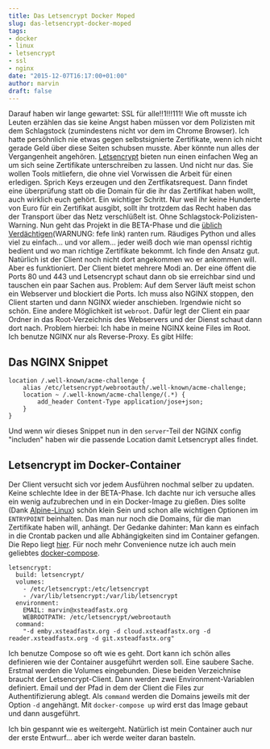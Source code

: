 ```yaml
---
title: Das Letsencrypt Docker Moped
slug: das-letsencrypt-docker-moped
tags:
- docker
- linux
- letsencrypt
- ssl
- nginx
date: "2015-12-07T16:17:00+01:00"
author: marvin
draft: false
---
```

Darauf haben wir lange gewartet: SSL für alle!!1!!!111! Wie oft musste ich Leuten erzählen das sie keine Angst haben müssen vor dem Polizisten mit dem Schlagstock (zumindestens nicht vor dem im Chrome Browser). Ich hatte persöhnlich nie etwas gegen selbstsignierte Zertifikate, wenn ich nicht gerade Geld über diese Seiten schubsen musste. Aber könnte nun alles der Vergangenheit angehören. [Letsencrypt](https://letsencrypt.org) bieten nun einen einfachen Weg an um sich seine Zertifikate unterschreiben zu lassen. Und nicht nur das. Sie wollen Tools mitliefern, die ohne viel Vorwissen die Arbeit für einen erledigen. Sprich Keys erzeugen und den Zertfikatsrequest. Dann findet eine überprüfung statt ob die Domain für die ihr das Zertifikat haben wollt, auch wirklich euch gehört. Ein wichtiger Schritt. Nur weil ihr keine Hunderte von Euro für ein Zertifikat ausgibt, sollt ihr trotzdem das Recht haben das der Transport über das Netz verschlüßelt ist. Ohne Schlagstock-Polizisten-Warning. Nun geht das Projekt in die BETA-Phase und die [üblich Verdächtigen](http://blog.fefe.de/?ts=a89f4ed6)(WARNUNG: fefe link) ranten rum. Räudiges Python und alles viel zu einfach... und vor allem... jeder weiß doch wie man openssl richtig bedient und wo man richtige Zertifikate bekommt. Ich finde den Ansatz gut. Natürlich ist der Client noch nicht dort angekommen wo er ankommen will. Aber es funktioniert. Der Client bietet mehrere Modi an. Der eine öffent die Ports 80 und 443 und Letsencrypt schaut dann ob sie erreichbar sind und tauschen ein paar Sachen aus. Problem: Auf dem Server läuft meist schon ein Webserver und blockiert die Ports. Ich muss also NGINX stoppen, den Client starten und dann NGINX wieder anschieben. Irgendwie nicht so schön. Eine andere Möglichkeit ist `webroot`. Dafür legt der Client ein paar Ordner in das Root-Verzeichnis des Webservers und der Dienst schaut dann dort nach. Problem hierbei: Ich habe in meine NGINX keine Files im Root. Ich benutze NGINX nur als Reverse-Proxy. Es gibt Hilfe:

Das NGINX Snippet
-----------------

```
location /.well-known/acme-challenge {
    alias /etc/letsencrypt/webrootauth/.well-known/acme-challenge;
    location ~ /.well-known/acme-challenge/(.*) {
        add_header Content-Type application/jose+json;
    }
}
```

Und wenn wir dieses Snippet nun in den `server`-Teil der NGINX config "includen" haben wir die passende Location damit Letsencrypt alles findet.

Letsencrypt im Docker-Container
-------------------------------

Der Client versucht sich vor jedem Ausführen nochmal selber zu updaten. Keine schlechte Idee in der BETA-Phase. Ich dachte nur ich versuche alles ein wenig aufzubrechen und in ein Docker-Image zu gießen. Dies sollte (Dank [Alpine-Linux](https://hub.docker.com/_/alpine/)) schön klein Sein und schon alle wichtigen Optionen im `ENTRYPOINT` beinhalten. Das man nur noch die Domains, für die man Zertifikate haben will, anhängt. Der Gedanke dahinter: Man kann es einfach in die Crontab packen und alle Abhängigkeiten sind im Container gefangen. Die Repo liegt [hier](https://github.com/xsteadfastx/letsencrypt_docker). Für noch mehr Convenience nutze ich auch mein geliebtes [docker-compose](https://docs.docker.com/compose/).

```
letsencrypt:
  build: letsencrypt/
  volumes:
    - /etc/letsencrypt:/etc/letsencrypt
    - /var/lib/letsencrypt:/var/lib/letsencrypt
  environment:
    EMAIL: marvin@xsteadfastx.org
    WEBROOTPATH: /etc/letsencrypt/webrootauth
  command:
    "-d emby.xsteadfastx.org -d cloud.xsteadfastx.org -d reader.xsteadfastx.org -d git.xsteadfastx.org"
```

Ich benutze Compose so oft wie es geht. Dort kann ich schön alles definieren wie der Container ausgeführt werden soll. Eine saubere Sache. Erstmal werden die Volumes eingebunden. Diese beiden Verzeichnise braucht der Letsencrypt-Client. Dann werden zwei Environment-Variablen definiert. Email und der Pfad in dem der Client die Files zur Authentifizierung ablegt. Als `command` werden die Domains jeweils mit der Option `-d` angehängt. Mit `docker-compose up` wird erst das Image gebaut und dann ausgeführt.

Ich bin gespannt wie es weitergeht. Natürlich ist mein Container auch nur der erste Entwurf... aber ich werde weiter daran basteln.